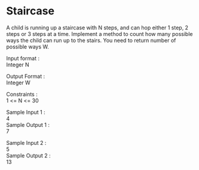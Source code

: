 # Staircase




A child is running up a staircase with N steps, and can hop either 1 step, 2 steps or 3 steps at a time. Implement a method to count how many possible ways the child can run up to the stairs. You need to return number of possible ways W.                

Input format :             
Integer N          

Output Format :            
Integer W          

Constraints :           
1 <= N <= 30             

Sample Input 1 :         
4                    
Sample Output 1 :    
7                  

Sample Input 2 :    
5                     
Sample Output 2 :                  
13                 
